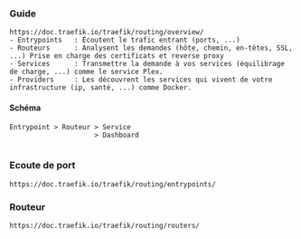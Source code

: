 ### Guide ####

````
https://doc.traefik.io/traefik/routing/overview/
- Entrypoints   : Écoutent le trafic entrant (ports, ...)
- Routeurs      : Analysent les demandes (hôte, chemin, en-têtes, SSL, ...) Prise en charge des certificats et reverse proxy
- Services      : Transmettre la demande à vos services (équilibrage de charge, ...) comme le service Plex.
- Providers     : Les découvrent les services qui vivent de votre infrastructure (ip, santé, ...) comme Docker.
````


#### Schéma ####
````
Entrypoint > Routeur > Service
                     > Dashboard
                     
````

### Ecoute de port ####
````
https://doc.traefik.io/traefik/routing/entrypoints/
````

### Routeur ###
````
https://doc.traefik.io/traefik/routing/routers/
````
